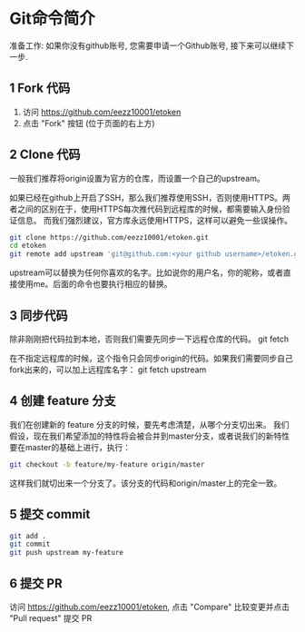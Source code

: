 # Git命令简介
准备工作: 如果你没有github账号, 您需要申请一个Github账号, 接下来可以继续下一步.

## 1 Fork 代码
1. 访问 https://github.com/eezz10001/etoken
2. 点击 "Fork" 按钮 (位于页面的右上方)

## 2 Clone 代码
一般我们推荐将origin设置为官方的仓库，而设置一个自己的upstream。

如果已经在github上开启了SSH，那么我们推荐使用SSH，否则使用HTTPS。两者之间的区别在于，使用HTTPS每次推代码到远程库的时候，都需要输入身份验证信息。
而我们强烈建议，官方库永远使用HTTPS，这样可以避免一些误操作。

```bash
git clone https://github.com/eezz10001/etoken.git
cd etoken
git remote add upstream 'git@github.com:<your github username>/etoken.git'
```
upstream可以替换为任何你喜欢的名字。比如说你的用户名，你的昵称，或者直接使用me。后面的命令也要执行相应的替换。

## 3 同步代码
除非刚刚把代码拉到本地，否则我们需要先同步一下远程仓库的代码。
git fetch

在不指定远程库的时候，这个指令只会同步origin的代码。如果我们需要同步自己fork出来的，可以加上远程库名字：
git fetch upstream

## 4 创建 feature 分支
我们在创建新的 feature 分支的时候，要先考虑清楚，从哪个分支切出来。
我们假设，现在我们希望添加的特性将会被合并到master分支，或者说我们的新特性要在master的基础上进行，执行：
```bash
git checkout -b feature/my-feature origin/master
```
这样我们就切出来一个分支了。该分支的代码和origin/master上的完全一致。

## 5 提交 commit
```bash
git add .
git commit
git push upstream my-feature
```

## 6 提交 PR
访问 https://github.com/eezz10001/etoken, 
点击 "Compare" 比较变更并点击 "Pull request" 提交 PR